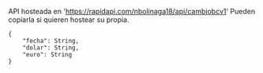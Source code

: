 API hosteada en 'https://rapidapi.com/nbolinaga18/api/cambiobcv1'
Pueden copiarla si quieren hostear su propia.

```
{
    "fecha": String,
    "dolar": String,
    "euro": String
}
```
